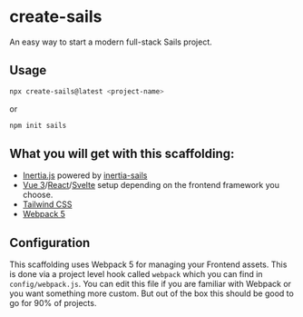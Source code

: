 # create-sails

An easy way to start a modern full-stack Sails project.

## Usage

```sh
npx create-sails@latest <project-name>
```

or

```sh
npm init sails
```

## What you will get with this scaffolding:

- [Inertia.js](https://inertiajs.com) powered by [inertia-sails](https://github.com/sailscastshq/create-sails)
- [Vue 3](https://vuejs.org)/[React](https://reactjs.org)/[Svelte](https://svelte.dev) setup depending on the frontend framework you choose.
- [Tailwind CSS](https://tailwindcss.com)
- [Webpack 5](https://webpack.js.org)

## Configuration

This scaffolding uses Webpack 5 for managing your Frontend assets. This is done via a project level hook called `webpack` which you can find in `config/webpack.js`. You can edit this file if you are familiar with Webpack or you want something more custom. But out of the box this should be good to go for 90% of projects.
